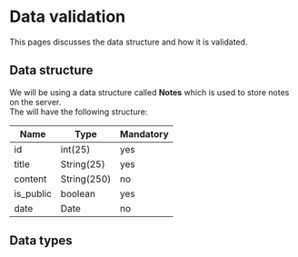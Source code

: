 # Data validation
This pages discusses the data structure and how it is validated.

## Data structure
We will be using a data structure called **Notes** which is used to store notes on the server.\
The will have the following structure:

|Name|Type|Mandatory|
|------|-----|-----|
|id|int(25)|yes|
|title|String(25)|yes|
|content|String(250)|no|
|is_public|boolean|yes|
|date|Date|no|



## Data types
